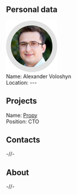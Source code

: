 ## Personal data
![photo](photo/alexander_voloshyn.png)  
Name: Alexander Voloshyn  
Location: ---
## Projects 
Name: [Propy](../projects/propy.md)  
Position: CTO  
## Contacts
-//-
## About
-//-
